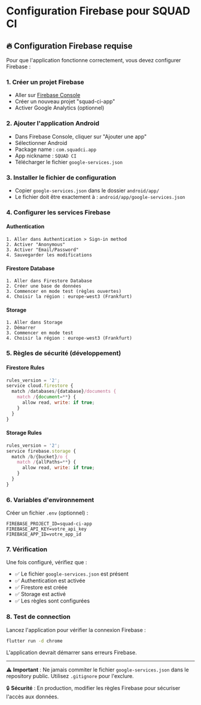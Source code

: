 # Configuration Firebase pour SQUAD CI

## 🔥 Configuration Firebase requise

Pour que l'application fonctionne correctement, vous devez configurer Firebase :

### 1. Créer un projet Firebase

- Aller sur [Firebase Console](https://console.firebase.google.com)
- Créer un nouveau projet "squad-ci-app"
- Activer Google Analytics (optionnel)

### 2. Ajouter l'application Android

- Dans Firebase Console, cliquer sur "Ajouter une app"
- Sélectionner Android
- Package name : `com.squadci.app`
- App nickname : `SQUAD CI`
- Télécharger le fichier `google-services.json`

### 3. Installer le fichier de configuration

- Copier `google-services.json` dans le dossier `android/app/`
- Le fichier doit être exactement à : `android/app/google-services.json`

### 4. Configurer les services Firebase

#### Authentication

```
1. Aller dans Authentication > Sign-in method
2. Activer "Anonymous"
3. Activer "Email/Password"
4. Sauvegarder les modifications
```

#### Firestore Database

```
1. Aller dans Firestore Database
2. Créer une base de données
3. Commencer en mode test (règles ouvertes)
4. Choisir la région : europe-west3 (Frankfurt)
```

#### Storage

```
1. Aller dans Storage
2. Démarrer
3. Commencer en mode test
4. Choisir la région : europe-west3 (Frankfurt)
```

### 5. Règles de sécurité (développement)

#### Firestore Rules

```javascript
rules_version = '2';
service cloud.firestore {
  match /databases/{database}/documents {
    match /{document=**} {
      allow read, write: if true;
    }
  }
}
```

#### Storage Rules

```javascript
rules_version = '2';
service firebase.storage {
  match /b/{bucket}/o {
    match /{allPaths=**} {
      allow read, write: if true;
    }
  }
}
```

### 6. Variables d'environnement

Créer un fichier `.env` (optionnel) :

```env
FIREBASE_PROJECT_ID=squad-ci-app
FIREBASE_API_KEY=votre_api_key
FIREBASE_APP_ID=votre_app_id
```

### 7. Vérification

Une fois configuré, vérifiez que :

- ✅ Le fichier `google-services.json` est présent
- ✅ Authentication est activée
- ✅ Firestore est créée
- ✅ Storage est activé
- ✅ Les règles sont configurées

### 8. Test de connection

Lancez l'application pour vérifier la connexion Firebase :

```bash
flutter run -d chrome
```

L'application devrait démarrer sans erreurs Firebase.

---

⚠️ **Important** : Ne jamais commiter le fichier `google-services.json` dans le repository public. Utilisez `.gitignore` pour l'exclure.

🔒 **Sécurité** : En production, modifier les règles Firebase pour sécuriser l'accès aux données.

